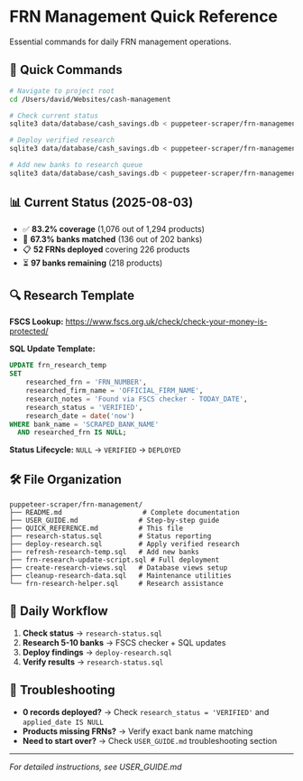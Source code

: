 # FRN Management Quick Reference

Essential commands for daily FRN management operations.

## 🚀 Quick Commands

```bash
# Navigate to project root
cd /Users/david/Websites/cash-management

# Check current status
sqlite3 data/database/cash_savings.db < puppeteer-scraper/frn-management/research-status.sql

# Deploy verified research
sqlite3 data/database/cash_savings.db < puppeteer-scraper/frn-management/deploy-research.sql

# Add new banks to research queue
sqlite3 data/database/cash_savings.db < puppeteer-scraper/frn-management/refresh-research-temp.sql
```

## 📊 Current Status (2025-08-03)

- ✅ **83.2% coverage** (1,076 out of 1,294 products)
- 🏦 **67.3% banks matched** (136 out of 202 banks)  
- 📋 **52 FRNs deployed** covering 226 products
- ⏳ **97 banks remaining** (218 products)

## 🔍 Research Template

**FSCS Lookup:** https://www.fscs.org.uk/check/check-your-money-is-protected/

**SQL Update Template:**
```sql
UPDATE frn_research_temp 
SET 
    researched_frn = 'FRN_NUMBER',
    researched_firm_name = 'OFFICIAL_FIRM_NAME',
    research_notes = 'Found via FSCS checker - TODAY_DATE',
    research_status = 'VERIFIED',
    research_date = date('now')
WHERE bank_name = 'SCRAPED_BANK_NAME'
  AND researched_frn IS NULL;
```

**Status Lifecycle:** `NULL` → `VERIFIED` → `DEPLOYED`

## 🛠️ File Organization

```
puppeteer-scraper/frn-management/
├── README.md                    # Complete documentation
├── USER_GUIDE.md               # Step-by-step guide
├── QUICK_REFERENCE.md          # This file
├── research-status.sql         # Status reporting
├── deploy-research.sql         # Apply verified research
├── refresh-research-temp.sql   # Add new banks
├── frn-research-update-script.sql # Full deployment
├── create-research-views.sql   # Database views setup
├── cleanup-research-data.sql   # Maintenance utilities
└── frn-research-helper.sql     # Research assistance
```

## 🎯 Daily Workflow

1. **Check status** → `research-status.sql`
2. **Research 5-10 banks** → FSCS checker + SQL updates  
3. **Deploy findings** → `deploy-research.sql`
4. **Verify results** → `research-status.sql`

## 🔧 Troubleshooting

- **0 records deployed?** → Check `research_status = 'VERIFIED'` and `applied_date IS NULL`
- **Products missing FRNs?** → Verify exact bank name matching
- **Need to start over?** → Check `USER_GUIDE.md` troubleshooting section

---
*For detailed instructions, see USER_GUIDE.md*